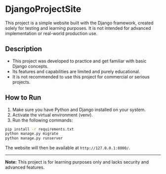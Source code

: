 # DjangoProjectSite

This project is a simple website built with the Django framework, created solely for testing and learning purposes. It is not intended for advanced implementation or real-world production use.

## Description
- This project was developed to practice and get familiar with basic Django concepts.
- Its features and capabilities are limited and purely educational.
- It is not recommended to use this project for commercial or serious projects.

## How to Run
1. Make sure you have Python and Django installed on your system.
2. Activate the virtual environment (venv).
3. Run the following commands:

```bash
pip install -r requirements.txt
python manage.py migrate
python manage.py runserver
```

The website will then be available at `http://127.0.0.1:8000/`.

---

**Note:** This project is for learning purposes only and lacks security and advanced features. 